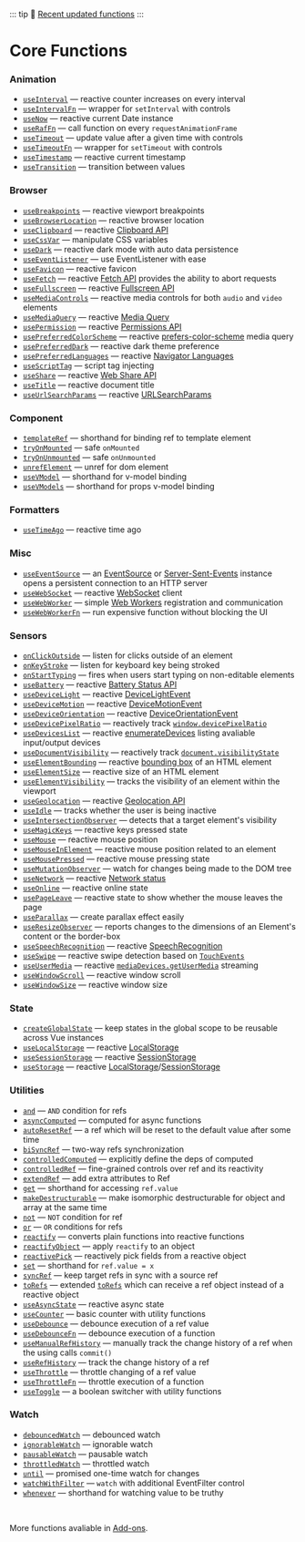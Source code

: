 ::: tip
📰 [Recent updated functions](/recent-updated)
:::

# Core Functions

<!--GENERATED LIST, DO NOT MODIFY MANUALLY-->
<!--FUNCTIONS_LIST_STARTS-->
### Animation
  - [`useInterval`](https://vueuse.org/shared/useInterval/) — reactive counter increases on every interval
  - [`useIntervalFn`](https://vueuse.org/shared/useIntervalFn/) — wrapper for `setInterval` with controls
  - [`useNow`](https://vueuse.org/core/useNow/) — reactive current Date instance
  - [`useRafFn`](https://vueuse.org/core/useRafFn/) — call function on every `requestAnimationFrame`
  - [`useTimeout`](https://vueuse.org/shared/useTimeout/) — update value after a given time with controls
  - [`useTimeoutFn`](https://vueuse.org/shared/useTimeoutFn/) — wrapper for `setTimeout` with controls
  - [`useTimestamp`](https://vueuse.org/core/useTimestamp/) — reactive current timestamp
  - [`useTransition`](https://vueuse.org/core/useTransition/) — transition between values

### Browser
  - [`useBreakpoints`](https://vueuse.org/core/useBreakpoints/) — reactive viewport breakpoints
  - [`useBrowserLocation`](https://vueuse.org/core/useBrowserLocation/) — reactive browser location
  - [`useClipboard`](https://vueuse.org/core/useClipboard/) — reactive [Clipboard API](https://developer.mozilla.org/en-US/docs/Web/API/Clipboard_API)
  - [`useCssVar`](https://vueuse.org/core/useCssVar/) — manipulate CSS variables
  - [`useDark`](https://vueuse.org/core/useDark/) — reactive dark mode with auto data persistence
  - [`useEventListener`](https://vueuse.org/core/useEventListener/) — use EventListener with ease
  - [`useFavicon`](https://vueuse.org/core/useFavicon/) — reactive favicon
  - [`useFetch`](https://vueuse.org/core/useFetch/) — reactive [Fetch API](https://developer.mozilla.org/en-US/docs/Web/API/Fetch_API) provides the ability to abort requests
  - [`useFullscreen`](https://vueuse.org/core/useFullscreen/) — reactive [Fullscreen API](https://developer.mozilla.org/en-US/docs/Web/API/Fullscreen_API)
  - [`useMediaControls`](https://vueuse.org/core/useMediaControls/) — reactive media controls for both `audio` and `video` elements
  - [`useMediaQuery`](https://vueuse.org/core/useMediaQuery/) — reactive [Media Query](https://developer.mozilla.org/en-US/docs/Web/CSS/Media_Queries/Testing_media_queries)
  - [`usePermission`](https://vueuse.org/core/usePermission/) — reactive [Permissions API](https://developer.mozilla.org/en-US/docs/Web/API/Permissions_API)
  - [`usePreferredColorScheme`](https://vueuse.org/core/usePreferredColorScheme/) — reactive [prefers-color-scheme](https://developer.mozilla.org/en-US/docs/Web/CSS/@media/prefers-color-scheme) media query
  - [`usePreferredDark`](https://vueuse.org/core/usePreferredDark/) — reactive dark theme preference
  - [`usePreferredLanguages`](https://vueuse.org/core/usePreferredLanguages/) — reactive [Navigator Languages](https://developer.mozilla.org/en-US/docs/Web/API/NavigatorLanguage/languages)
  - [`useScriptTag`](https://vueuse.org/core/useScriptTag/) — script tag injecting
  - [`useShare`](https://vueuse.org/core/useShare/) — reactive [Web Share API](https://developer.mozilla.org/en-US/docs/Web/API/Navigator/share)
  - [`useTitle`](https://vueuse.org/core/useTitle/) — reactive document title
  - [`useUrlSearchParams`](https://vueuse.org/core/useUrlSearchParams/) — reactive [URLSearchParams](https://developer.mozilla.org/en-US/docs/Web/API/URLSearchParams)

### Component
  - [`templateRef`](https://vueuse.org/core/templateRef/) — shorthand for binding ref to template element
  - [`tryOnMounted`](https://vueuse.org/shared/tryOnMounted/) — safe `onMounted`
  - [`tryOnUnmounted`](https://vueuse.org/shared/tryOnUnmounted/) — safe `onUnmounted`
  - [`unrefElement`](https://vueuse.org/core/unrefElement/) — unref for dom element
  - [`useVModel`](https://vueuse.org/core/useVModel/) — shorthand for v-model binding
  - [`useVModels`](https://vueuse.org/core/useVModels/) — shorthand for props v-model binding

### Formatters
  - [`useTimeAgo`](https://vueuse.org/core/useTimeAgo/) — reactive time ago

### Misc
  - [`useEventSource`](https://vueuse.org/core/useEventSource/) — an [EventSource](https://developer.mozilla.org/en-US/docs/Web/API/EventSource) or [Server-Sent-Events](https://developer.mozilla.org/en-US/docs/Web/API/Server-sent_events) instance opens a persistent connection to an HTTP server
  - [`useWebSocket`](https://vueuse.org/core/useWebSocket/) — reactive [WebSocket](https://developer.mozilla.org/en-US/docs/Web/API/WebSocket/WebSocket) client
  - [`useWebWorker`](https://vueuse.org/core/useWebWorker/) — simple [Web Workers](https://developer.mozilla.org/en-US/docs/Web/API/Web_Workers_API/Using_web_workers) registration and communication
  - [`useWebWorkerFn`](https://vueuse.org/core/useWebWorkerFn/) — run expensive function without blocking the UI

### Sensors
  - [`onClickOutside`](https://vueuse.org/core/onClickOutside/) — listen for clicks outside of an element
  - [`onKeyStroke`](https://vueuse.org/core/onKeyStroke/) — listen for keyboard key being stroked
  - [`onStartTyping`](https://vueuse.org/core/onStartTyping/) — fires when users start typing on non-editable elements
  - [`useBattery`](https://vueuse.org/core/useBattery/) — reactive [Battery Status API](https://developer.mozilla.org/en-US/docs/Web/API/Battery_Status_API)
  - [`useDeviceLight`](https://vueuse.org/core/useDeviceLight/) — reactive [DeviceLightEvent](https://developer.mozilla.org/en-US/docs/Web/API/DeviceLightEvent)
  - [`useDeviceMotion`](https://vueuse.org/core/useDeviceMotion/) — reactive [DeviceMotionEvent](https://developer.mozilla.org/en-US/docs/Web/API/DeviceMotionEvent)
  - [`useDeviceOrientation`](https://vueuse.org/core/useDeviceOrientation/) — reactive [DeviceOrientationEvent](https://developer.mozilla.org/en-US/docs/Web/API/DeviceOrientationEvent)
  - [`useDevicePixelRatio`](https://vueuse.org/core/useDevicePixelRatio/) — reactively track [`window.devicePixelRatio`](https://developer.mozilla.org/ru/docs/Web/API/Window/devicePixelRatio)
  - [`useDevicesList`](https://vueuse.org/core/useDevicesList/) — reactive [enumerateDevices](https://developer.mozilla.org/en-US/docs/Web/API/MediaDevices/enumerateDevices) listing avaliable input/output devices
  - [`useDocumentVisibility`](https://vueuse.org/core/useDocumentVisibility/) — reactively track [`document.visibilityState`](https://developer.mozilla.org/en-US/docs/Web/API/Document/visibilityState)
  - [`useElementBounding`](https://vueuse.org/core/useElementBounding/) — reactive [bounding box](https://developer.mozilla.org/en-US/docs/Web/API/Element/getBoundingClientRect) of an HTML element
  - [`useElementSize`](https://vueuse.org/core/useElementSize/) — reactive size of an HTML element
  - [`useElementVisibility`](https://vueuse.org/core/useElementVisibility/) — tracks the visibility of an element within the viewport
  - [`useGeolocation`](https://vueuse.org/core/useGeolocation/) — reactive [Geolocation API](https://developer.mozilla.org/en-US/docs/Web/API/Geolocation_API)
  - [`useIdle`](https://vueuse.org/core/useIdle/) — tracks whether the user is being inactive
  - [`useIntersectionObserver`](https://vueuse.org/core/useIntersectionObserver/) — detects that a target element's visibility
  - [`useMagicKeys`](https://vueuse.org/core/useMagicKeys/) — reactive keys pressed state
  - [`useMouse`](https://vueuse.org/core/useMouse/) — reactive mouse position
  - [`useMouseInElement`](https://vueuse.org/core/useMouseInElement/) — reactive mouse position related to an element
  - [`useMousePressed`](https://vueuse.org/core/useMousePressed/) — reactive mouse pressing state
  - [`useMutationObserver`](https://vueuse.org/core/useMutationObserver/) — watch for changes being made to the DOM tree
  - [`useNetwork`](https://vueuse.org/core/useNetwork/) — reactive [Network status](https://developer.mozilla.org/en-US/docs/Web/API/Network_Information_API)
  - [`useOnline`](https://vueuse.org/core/useOnline/) — reactive online state
  - [`usePageLeave`](https://vueuse.org/core/usePageLeave/) — reactive state to show whether the mouse leaves the page
  - [`useParallax`](https://vueuse.org/core/useParallax/) — create parallax effect easily
  - [`useResizeObserver`](https://vueuse.org/core/useResizeObserver/) — reports changes to the dimensions of an Element's content or the border-box
  - [`useSpeechRecognition`](https://vueuse.org/core/useSpeechRecognition/) — reactive [SpeechRecognition](https://developer.mozilla.org/en-US/docs/Web/API/SpeechRecognition)
  - [`useSwipe`](https://vueuse.org/core/useSwipe/) — reactive swipe detection based on [`TouchEvents`](https://developer.mozilla.org/en-US/docs/Web/API/TouchEvent)
  - [`useUserMedia`](https://vueuse.org/core/useUserMedia/) — reactive [`mediaDevices.getUserMedia`](https://developer.mozilla.org/en-US/docs/Web/API/MediaDevices/getUserMedia) streaming
  - [`useWindowScroll`](https://vueuse.org/core/useWindowScroll/) — reactive window scroll
  - [`useWindowSize`](https://vueuse.org/core/useWindowSize/) — reactive window size

### State
  - [`createGlobalState`](https://vueuse.org/core/createGlobalState/) — keep states in the global scope to be reusable across Vue instances
  - [`useLocalStorage`](https://vueuse.org/core/useLocalStorage/) — reactive [LocalStorage](https://developer.mozilla.org/en-US/docs/Web/API/Window/localStorage)
  - [`useSessionStorage`](https://vueuse.org/core/useSessionStorage/) — reactive [SessionStorage](https://developer.mozilla.org/en-US/docs/Web/API/Window/sessionStorage)
  - [`useStorage`](https://vueuse.org/core/useStorage/) — reactive [LocalStorage](https://developer.mozilla.org/en-US/docs/Web/API/Window/localStorage)/[SessionStorage](https://developer.mozilla.org/en-US/docs/Web/API/Window/sessionStorage)

### Utilities
  - [`and`](https://vueuse.org/shared/and/) — `AND` condition for refs
  - [`asyncComputed`](https://vueuse.org/core/asyncComputed/) — computed for async functions
  - [`autoResetRef`](https://vueuse.org/core/autoResetRef/) — a ref which will be reset to the default value after some time
  - [`biSyncRef`](https://vueuse.org/shared/biSyncRef/) — two-way refs synchronization
  - [`controlledComputed`](https://vueuse.org/shared/controlledComputed/) — explicitly define the deps of computed
  - [`controlledRef`](https://vueuse.org/shared/controlledRef/) — fine-grained controls over ref and its reactivity
  - [`extendRef`](https://vueuse.org/shared/extendRef/) — add extra attributes to Ref
  - [`get`](https://vueuse.org/shared/get/) — shorthand for accessing `ref.value`
  - [`makeDestructurable`](https://vueuse.org/shared/makeDestructurable/) — make isomorphic destructurable for object and array at the same time
  - [`not`](https://vueuse.org/shared/not/) — `NOT` condition for ref
  - [`or`](https://vueuse.org/shared/or/) — `OR` conditions for refs
  - [`reactify`](https://vueuse.org/shared/reactify/) — converts plain functions into reactive functions
  - [`reactifyObject`](https://vueuse.org/shared/reactifyObject/) — apply `reactify` to an object
  - [`reactivePick`](https://vueuse.org/shared/reactivePick/) — reactively pick fields from a reactive object
  - [`set`](https://vueuse.org/shared/set/) — shorthand for `ref.value = x`
  - [`syncRef`](https://vueuse.org/shared/syncRef/) — keep target refs in sync with a source ref
  - [`toRefs`](https://vueuse.org/core/toRefs/) — extended [`toRefs`](https://v3.vuejs.org/api/refs-api.html#torefs) which can receive a ref object instead of a reactive object
  - [`useAsyncState`](https://vueuse.org/core/useAsyncState/) — reactive async state
  - [`useCounter`](https://vueuse.org/shared/useCounter/) — basic counter with utility functions
  - [`useDebounce`](https://vueuse.org/shared/useDebounce/) — debounce execution of a ref value
  - [`useDebounceFn`](https://vueuse.org/shared/useDebounceFn/) — debounce execution of a function
  - [`useManualRefHistory`](https://vueuse.org/core/useManualRefHistory/) — manually track the change history of a ref when the using calls `commit()`
  - [`useRefHistory`](https://vueuse.org/core/useRefHistory/) — track the change history of a ref
  - [`useThrottle`](https://vueuse.org/shared/useThrottle/) — throttle changing of a ref value
  - [`useThrottleFn`](https://vueuse.org/shared/useThrottleFn/) — throttle execution of a function
  - [`useToggle`](https://vueuse.org/shared/useToggle/) — a boolean switcher with utility functions

### Watch
  - [`debouncedWatch`](https://vueuse.org/shared/debouncedWatch/) — debounced watch
  - [`ignorableWatch`](https://vueuse.org/shared/ignorableWatch/) — ignorable watch
  - [`pausableWatch`](https://vueuse.org/shared/pausableWatch/) — pausable watch
  - [`throttledWatch`](https://vueuse.org/shared/throttledWatch/) — throttled watch
  - [`until`](https://vueuse.org/shared/until/) — promised one-time watch for changes
  - [`watchWithFilter`](https://vueuse.org/shared/watchWithFilter/) — `watch` with additional EventFilter control
  - [`whenever`](https://vueuse.org/shared/whenever/) — shorthand for watching value to be truthy


<!--FUNCTIONS_LIST_ENDS-->

<br>

More functions avaliable in [Add-ons](./add-ons).
